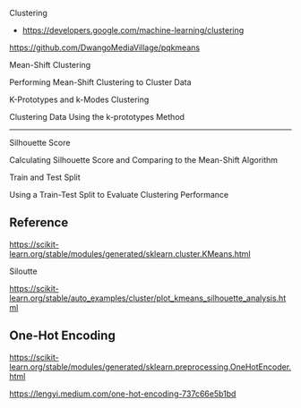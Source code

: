 Clustering
- https://developers.google.com/machine-learning/clustering

https://github.com/DwangoMediaVillage/pqkmeans

Mean-Shift Clustering

Performing Mean-Shift Clustering to Cluster Data

K-Prototypes and k-Modes Clustering

Clustering Data Using the k-prototypes Method

****

Silhouette Score

Calculating Silhouette Score and Comparing to the Mean-Shift Algorithm

Train and Test Split

Using a Train-Test Split to Evaluate Clustering Performance

## Reference


https://scikit-learn.org/stable/modules/generated/sklearn.cluster.KMeans.html

Siloutte

https://scikit-learn.org/stable/auto_examples/cluster/plot_kmeans_silhouette_analysis.html

## One-Hot Encoding

https://scikit-learn.org/stable/modules/generated/sklearn.preprocessing.OneHotEncoder.html

https://lengyi.medium.com/one-hot-encoding-737c66e5b1bd


